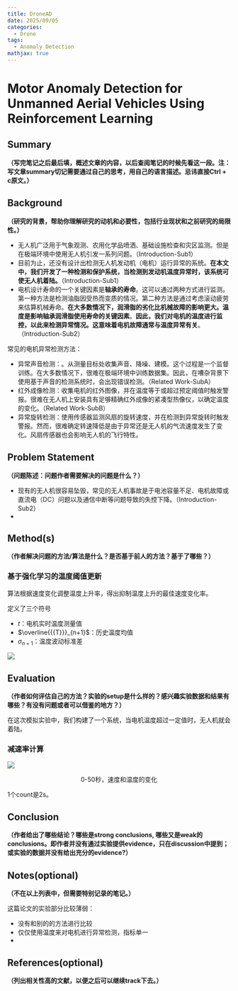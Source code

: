 ```yaml
---
title: DroneAD
date: 2025/09/05
categories:
  - Drone
tags:
  - Anomaly Detection
mathjax: true
---
```


# Motor Anomaly Detection for Unmanned Aerial Vehicles Using Reinforcement Learning

## Summary

**（写完笔记之后最后填，概述文章的内容，以后查阅笔记的时候先看这一段。注：写文章summary切记需要通过自己的思考，用自己的语言描述。忌讳直接Ctrl + c原文。）**


## Background 
**（研究的背景，帮助你理解研究的动机和必要性，包括行业现状和之前研究的局限性。）**

-   无人机广泛用于气象观测、农用化学品喷洒、基础设施检查和灾区监测。但是在极端环境中使用无人机引发一系列问题。（Introduction-Sub1）
-   目前为止，还没有设计出检测无人机发动机（电机）运行异常的系统。**在本文中，我们开发了一种检测和保护系统，当检测到发动机温度异常时，该系统可使无人机着陆。**（Introduction-Sub1）
-   电机设计寿命的一个关键因素是**轴承的寿命**。这可以通过两种方式进行监测。第一种方法是检测油脂因受热而变质的情况。第二种方法是通过考虑滚动疲劳来估算机械寿命。**在大多数情况下，润滑脂的劣化比机械故障的影响更大。温度是影响轴承润滑脂使用寿命的关键因素**。**因此，我们对电机的温度进行监控，以此来检测异常情况。这意味着电机故障通常与温度异常有关**。（Introduction-Sub2）


常见的电机异常检测方法：

-   异常声音检测：。从测量目标处收集声音、降噪、建模。这个过程是一个监督训练。在大多数情况下，很难在极端环境中训练数据集。因此，在嘈杂背景下使用基于声音的检测系统时，会出现错误检测。（Related Work-SubA）
-   红外成像检测：收集电机的红外图像，并在温度等于或超过预定阈值时触发警报。很难在无人机上安装具有足够精确红外成像的紧凑型热像仪，以确定温度的变化。（Related Work-SubB）
-   异常旋转检测：使用传感器监测风扇的旋转速度，并在检测到异常旋转时触发警报。然而，很难确定转速降低是由于异常还是无人机的气流速度发生了变化。风扇传感器也会影响无人机的飞行特性。



## Problem Statement
**（问题陈述：问题作者需要解决的问题是什么？）**


-   现有的无人机很容易坠毁，常见的无人机事故是于电池容量不足、电机故障或直流电（DC）问题以及通信中断等问题导致的失控下降。（Introduction-Sub2）
-   


## Method(s)
**（作者解决问题的方法/算法是什么？是否基于前人的方法？基于了哪些？）**


### 基于强化学习的温度阈值更新

算法根据速度变化调整温度上升率，得出抑制温度上升的最佳速度变化率。

定义了三个符号

-   $t$：电机实时温度测量值
-   $\overline{{{T}}}_{n+1}$：历史温度均值​​
-   $\sigma_{n+1}$：​​温度波动标准差​​


![](https://cdn.jsdelivr.net/gh/gaofeng-lin/picture_bed/img1/Snipaste_2025-09-05_11-56-05.png)



## Evaluation
**（作者如何评估自己的方法？实验的setup是什么样的？感兴趣实验数据和结果有哪些？有没有问题或者可以借鉴的地方？）**


在这次模拟实验中，我们构建了一个系统，当电机温度超过一定值时，无人机就会着陆。






### 减速率计算

![](https://cdn.jsdelivr.net/gh/gaofeng-lin/picture_bed/img1/Snipaste_2025-09-05_11-13-23.png)

<center>0-50秒，速度和温度的变化</center>

1个count是2s。





## Conclusion
**（作者给出了哪些结论？哪些是strong conclusions, 哪些又是weak的conclusions。即作者并没有通过实验提供evidence，只在discussion中提到；或实验的数据并没有给出充分的evidence?）**

## Notes(optional) 
**（不在以上列表中，但需要特别记录的笔记。）**

这篇论文的实验部分比较薄弱：
- 没有和别的的方法进行比较
- 仅仅使用温度来对电机进行异常检测，指标单一
- 


## References(optional) 
**（列出相关性高的文献，以便之后可以继续track下去。）**